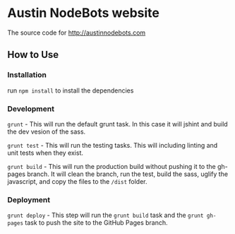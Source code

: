 # Austin NodeBots website
The source code for http://austinnodebots.com

## How to Use
### Installation
run `npm install` to install the dependencies

### Development
`grunt` - This will run the default grunt task.  In this case it will jshint and build the dev vesion of the sass.

`grunt test` - This will run the testing tasks. This will including linting and unit tests when they exist.

`grunt build` - This will run the production build without pushing it to the gh-pages branch.  It will clean the branch, run the test, build the sass, uglify the javascript, and copy the files to the `/dist` folder.

### Deployment
`grunt deploy` - This step will run the `grunt build` task and the `grunt gh-pages` task to push the site to the GitHub Pages branch.
